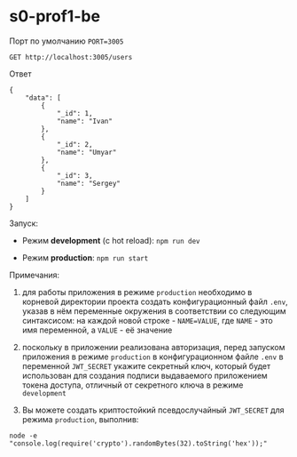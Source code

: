 # s0-prof1-be

Порт по умолчанию `PORT=3005`

`GET http://localhost:3005/users`

Ответ

```
{
    "data": [
        {
            "_id": 1,
            "name": "Ivan"
        },
        {
            "_id": 2,
            "name": "Umyar"
        },
        {
            "_id": 3,
            "name": "Sergey"
        }
    ]
}
```

Запуск:

- Режим **development** (с hot reload): `npm run dev`

- Режим **production**: `npm run start`

Примечания:

1. для работы приложения в режиме `production` необходимо в корневой директории проекта создать конфигурационный файл `.env`, указав в нём переменные окружения в соответствии со следующим синтаксисом: на каждой новой строке - `NAME=VALUE`, где `NAME` - это имя переменной, а `VALUE` - её значение

2. поскольку в приложении реализована авторизация, перед запуском приложения в режиме `production` в конфигурационном файле `.env` в переменной `JWT_SECRET` укажите секретный ключ, который будет использован для создания подписи выдаваемого приложением токена доступа, отличный от секретного ключа в режиме `development`

3. Вы можете создать криптостойкий псевдослучайный `JWT_SECRET` для режима `production`, выполнив:

```
node -e "console.log(require('crypto').randomBytes(32).toString('hex'));"
```
